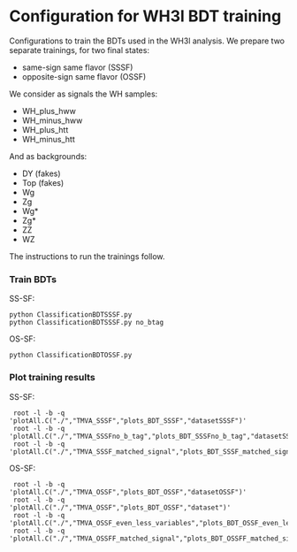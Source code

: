 # Configuration for WH3l BDT training

Configurations to train the BDTs used in the WH3l analysis. We prepare two separate trainings, for two final states:
- same-sign same flavor (SSSF)
- opposite-sign same flavor (OSSF)

We consider as signals the WH samples:
- WH_plus_hww
- WH_minus_hww
- WH_plus_htt
- WH_minus_htt

And as backgrounds:
- DY (fakes)
- Top (fakes)
- Wg
- Zg
- Wg*
- Zg*
- ZZ
- WZ

The instructions to run the trainings follow.


### Train BDTs

SS-SF:

    python ClassificationBDTSSSF.py
    python ClassificationBDTSSSF.py no_btag

OS-SF:

    python ClassificationBDTOSSF.py

### Plot training results

SS-SF:

     root -l -b -q 'plotAll.C("./","TMVA_SSSF","plots_BDT_SSSF","datasetSSSF")'
     root -l -b -q 'plotAll.C("./","TMVA_SSSFno_b_tag","plots_BDT_SSSFno_b_tag","datasetSSSFno_b_tag")'
     root -l -b -q 'plotAll.C("./","TMVA_SSSF_matched_signal","plots_BDT_SSSF_matched_signal","datasetSSSF_matched_signal")'

OS-SF:

     root -l -b -q 'plotAll.C("./","TMVA_OSSF","plots_BDT_OSSF","datasetOSSF")'
     root -l -b -q 'plotAll.C("./","TMVA_OSSF","plots_BDT_OSSF","dataset")'
     root -l -b -q 'plotAll.C("./","TMVA_OSSF_even_less_variables","plots_BDT_OSSF_even_less_variables","datasetOSSF_even_less_variables")'
     root -l -b -q 'plotAll.C("./","TMVA_OSSFF_matched_signal","plots_BDT_OSSFF_matched_signal","datasetOSSFF_matched_signal")'

